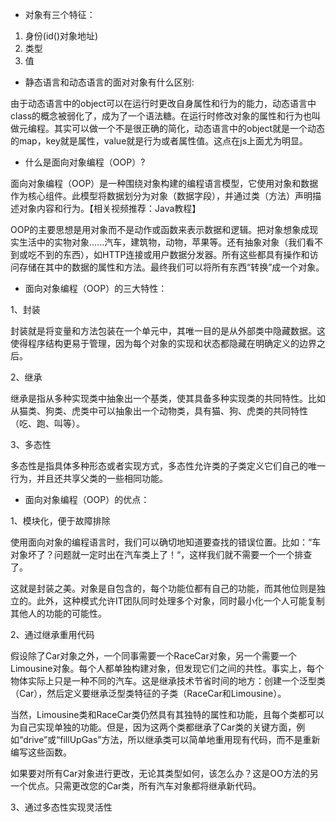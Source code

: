 

- 对象有三个特征：
1. 身份(id()对象地址)
2. 类型
3. 值
- 静态语言和动态语言的面对对象有什么区别:

由于动态语言中的object可以在运行时更改自身属性和行为的能力，动态语言中class的概念被弱化了，成为了一个语法糖。在运行时修改对象的属性和行为也叫做元编程。其实可以做一个不是很正确的简化，动态语言中的object就是一个动态的map，key就是属性，value就是行为或者属性值。这点在js上面尤为明显。

- 什么是面向对象编程（OOP）?

面向对象编程（OOP）是一种围绕对象构建的编程语言模型，它使用对象和数据作为核心组件。此模型将数据划分为对象（数据字段），并通过类（方法）声明描述对象内容和行为。【相关视频推荐：Java教程】

OOP的主要思想是用对象而不是动作或函数来表示数据和逻辑。把对象想象成现实生活中的实物对象......汽车，建筑物，动物，苹果等。还有抽象对象（我们看不到或吃不到的东西），如HTTP连接或用户数据分发器。所有这些都具有操作和访问存储在其中的数据的属性和方法。最终我们可以将所有东西“转换”成一个对象。

- 面向对象编程（OOP）的三大特性：

1、封装

封装就是将变量和方法包装在一个单元中，其唯一目的是从外部类中隐藏数据。这使得程序结构更易于管理，因为每个对象的实现和状态都隐藏在明确定义的边界之后。

2、继承

继承是指从多种实现类中抽象出一个基类，使其具备多种实现类的共同特性。比如从猫类、狗类、虎类中可以抽象出一个动物类，具有猫、狗、虎类的共同特性（吃、跑、叫等）。

3、多态性

多态性是指具体多种形态或者实现方式，多态性允许类的子类定义它们自己的唯一行为，并且还共享父类的一些相同功能。

- 面向对象编程（OOP）的优点：

1、模块化，便于故障排除

使用面向对象的编程语言时，我们可以确切地知道要查找的错误位置。比如：“车对象坏了？问题就一定时出在汽车类上了！“，这样我们就不需要一个一个排查了。

这就是封装之美。对象是自包含的，每个功能位都有自己的功能，而其他位则是独立的。此外，这种模式允许IT团队同时处理多个对象，同时最小化一个人可能复制其他人的功能的可能性。

2、通过继承重用代码

假设除了Car对象之外，一个同事需要一个RaceCar对象，另一个需要一个Limousine对象。每个人都单独构建对象，但发现它们之间的共性。事实上，每个物体实际上只是一种不同的汽车。这是继承技术节省时间的地方：创建一个泛型类（Car），然后定义要继承泛型类特征的子类（RaceCar和Limousine）。

当然，Limousine类和RaceCar类仍然具有其独特的属性和功能，且每个类都可以为自己实现单独的功能。但是，因为这两个类都继承了Car类的关键方面，例如“drive”或“fillUpGas”方法，所以继承类可以简单地重用现有代码，而不是重新编写这些函数。

如果要对所有Car对象进行更改，无论其类型如何，该怎么办？这是OO方法的另一个优点。只需更改您的Car类，所有汽车对象都将继承新代码。

3、通过多态性实现灵活性
